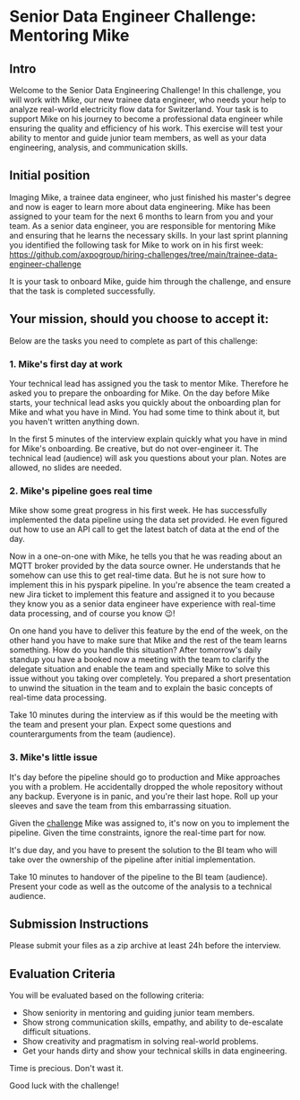 # Senior Data Engineer Challenge: Mentoring Mike

## Intro

Welcome to the Senior Data Engineering Challenge! In this challenge,
you will work with Mike, our new trainee data engineer,
who needs your help to analyze real-world electricity flow data for Switzerland.
Your task is to support Mike on his journey to become a professional data engineer
while ensuring the quality and efficiency of his work.
This exercise will test your ability to mentor and guide junior team members,
as well as your data engineering, analysis, and communication skills.

## Initial position

Imaging Mike, a trainee data engineer, who just finished his master's degree and now is eager  to learn more
about data engineering. Mike has been assigned to your team for the next 6 months to learn from you and your team.
As a senior data engineer, you are responsible for mentoring Mike and ensuring that he learns the necessary skills.
In your last sprint planning you identified the following task for Mike to work on in his first week: 
https://github.com/axpogroup/hiring-challenges/tree/main/trainee-data-engineer-challenge

It is your task to onboard Mike, guide him through the challenge, and ensure that the task is completed successfully.


## Your mission, should you choose to accept it:

Below are the tasks you need to complete as part of this challenge:

### 1. Mike's first day at work

Your technical lead has assigned you the task to mentor Mike. Therefore he asked you to prepare the onboarding
for Mike. On the day before Mike starts, your technical lead asks you quickly about the onboarding plan for Mike and
what you have in Mind. You had some time to think about it, but you haven't written anything down.

In the first 5 minutes of the interview explain quickly what you have in mind for Mike's onboarding. Be creative, but
do not over-engineer it. The technical lead (audience) will ask you questions about your plan. Notes are allowed,
no slides are needed.

### 2. Mike's pipeline goes real time

Mike show some great progress in his first week. He has successfully implemented the data pipeline using the data set
provided. He even figured out how to use an API call to get the latest batch of data at the end of the day.

Now in a one-on-one with Mike, he tells you that he was reading about an MQTT broker provided by the data source owner.
He understands that he somehow can use this to get real-time data. But he is not sure how to implement this in his
pyspark pipeline. In you're absence the team created a new Jira ticket to implement this feature and assigned it to you
because they know you as a senior data engineer have experience with real-time data processing,
and of course you know 😉!

On one hand you have to deliver this feature by the end of the week, on the other hand you have to make sure that Mike
and the rest of the team learns something. How do you handle this situation? After tomorrow's daily standup you have a
booked now a meeting with the team to clarify the delegate situation and enable the team and specially Mike to solve 
this issue without you taking over completely. You prepared a short presentation to unwind the situation in the team
and to explain the basic concepts of real-time data processing.

Take 10 minutes during the interview as if this would be the meeting with the team and present your plan. Expect
some questions and counterarguments from the team (audience).

### 3. Mike's little issue

It's day before the pipeline should go to production and Mike approaches you with a problem. He accidentally dropped
the whole repository without any backup. Everyone is in panic, and you're their last hope. Roll up your sleeves and
save the team from this embarrassing situation.

Given the [challenge](https://github.com/axpogroup/hiring-challenges/tree/main/trainee-data-engineer-challenge) Mike was
assigned to, it's now on you to implement the pipeline. Given the time constraints, ignore the real-time part for now.

It's due day, and you have to present the solution to the BI team who will take over the ownership of the
pipeline after initial implementation.

Take 10 minutes to handover of the pipeline to the BI team (audience). Present your code as well as the outcome of the
analysis to a technical audience.


## Submission Instructions

Please submit your files as a zip archive at least 24h before the interview. 

## Evaluation Criteria

You will be evaluated based on the following criteria:

* Show seniority in mentoring and guiding junior team members.
* Show strong communication skills, empathy, and ability to de-escalate difficult situations.
* Show creativity and pragmatism in solving real-world problems.
* Get your hands dirty and show your technical skills in data engineering.

Time is precious. Don't wast it.

Good luck with the challenge!